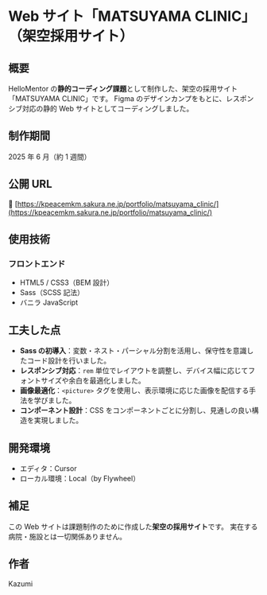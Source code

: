 # Web サイト「MATSUYAMA CLINIC」（架空採用サイト）

## 概要

HelloMentor の**静的コーディング課題**として制作した、架空の採用サイト「MATSUYAMA CLINIC」です。
Figma のデザインカンプをもとに、レスポンシブ対応の静的 Web サイトとしてコーディングしました。

## 制作期間

2025 年 6 月（約 1 週間）

## 公開 URL

🔗 [https://kpeacemkm.sakura.ne.jp/portfolio/matsuyama_clinic/](https://kpeacemkm.sakura.ne.jp/portfolio/matsuyama_clinic/)

## 使用技術

### フロントエンド

- HTML5 / CSS3（BEM 設計）
- Sass（SCSS 記法）
- バニラ JavaScript

## 工夫した点

- **Sass の初導入**：変数・ネスト・パーシャル分割を活用し、保守性を意識したコード設計を行いました。
- **レスポンシブ対応**：`rem` 単位でレイアウトを調整し、デバイス幅に応じてフォントサイズや余白を最適化しました。
- **画像最適化**：`<picture>` タグを使用し、表示環境に応じた画像を配信する手法を学びました。
- **コンポーネント設計**：CSS をコンポーネントごとに分割し、見通しの良い構造を実現しました。

## 開発環境

- エディタ：Cursor
- ローカル環境：Local（by Flywheel）

## 補足

この Web サイトは課題制作のために作成した**架空の採用サイト**です。
実在する病院・施設とは一切関係ありません。

## 作者

Kazumi
